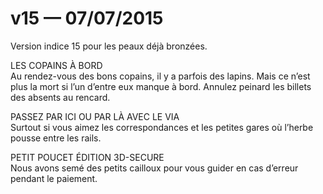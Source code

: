 # v15 — 07/07/2015

Version indice 15 pour les peaux déjà bronzées.

LES COPAINS À BORD<br />
Au rendez-vous des bons copains, il y a parfois des lapins. Mais ce n’est plus la mort si l’un d’entre eux manque à bord. Annulez peinard les billets des absents au rencard.

PASSEZ PAR ICI OU PAR LÀ AVEC LE VIA<br />
Surtout si vous aimez les correspondances et les petites gares où l’herbe pousse entre les rails.

PETIT POUCET ÉDITION 3D-SECURE<br />
Nous avons semé des petits cailloux pour vous guider en cas d’erreur pendant le paiement.
